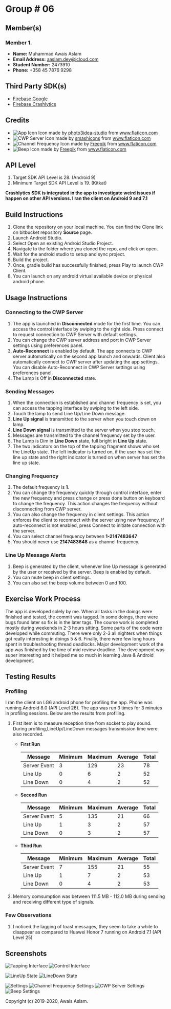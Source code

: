 # Group # 06

## Member(s)
### Member 1.

*	__Name:__ Muhammad Awais Aslam
*	__Email Address:__ aaslam.dev@icloud.com
*	__Student Number:__ 2473910
*	__Phone:__ +358 45 7876 9298


## Third Party SDK(s)

* [Firebase Google](https://firebase.google.com)
* [Firebase Crashlytics](https://firebase.google.com/docs/crashlytics/)

## Credits 

* ![App Icon](resources/icons/app_icon.png)  Icon made by [photo3idea-studio](https://www.flaticon.com/authors/photo3idea-studio) from www.flaticon.com 
* ![CWP Server](resources/icons/server_settings_icon.png)  Icon made by [smashicons](https://www.flaticon.com/authors/smashicons) from www.flaticon.com 
* ![Channel Frequency](resources/icons/channel_frequency_settings_icon.png)  Icon made by [Freepik](https://www.freepik.com/) from www.flaticon.com
* ![Beep](resources/icons/alert_settings_icon.png)  Icon made by [Freepik](https://www.freepik.com/) from www.flaticon.com 

## API Level 

1. Target SDK API Level is 28. (Android 9)
2. Minimum Target SDK API Level is 19. (Kitkat)

__Crashlytics SDK is integrated in the app to investigate weird issues if happen on other API versions. I ran the client on Android 9 and 7.1__

## Build Instructions

1. Clone the repository on your local machine. You can find the Clone link on bitbucket repository __Source__ page. 
2. Launch Android Studio. 
3. Select Open an existing Android Studio Project. 
4. Navigate to the folder where you cloned the repo, and click on open. 
5. Wait for the android studio to setup and sync project. 
6. Build the project. 
7. Once, gradle build has successfully finished, press Play to launch CWP Client. 
8. You can launch on any android virtual available device or physical android phone. 


## Usage Instructions

### Connecting to the CWP Server
1. The app is launched in __Disconnected__ mode for the first time. You can access the control interface by swiping to the right side. Press connect to request connection to CWP Server with default settings. 
2. You can change the CWP server address and port in CWP Server settings using preferences panel. 
2. __Auto-Reconnect__ is enabled by default. The app connects to CWP server automatically on the second app launch and onwards. Client also automatically connect to CWP server after updating the app settings. You can disable Auto-Reconnect in CWP Server settings using preferences panel. 
3. The Lamp is Off in __Disconnected__ state.  

### Sending Messages

1. When the connection is established and channel frequency is set, you can access the tapping interface by swiping to the left side. 
2. Touch the lamp to send Line Up/Line Down message.
3. __Line Up signal__ is transmitted to the server when you touch down on lamp. 
4. __Line Down signal__ is transmitted to the server when you stop touch.
5. Messages are transmitted to the channel frequency set by the user.
6. The Lamp is Dim in __Line Down__ state, full bright in __Line Up__ state.
7. The two indicators on the top of the tapping fragment shows who set the LineUp state. The left indicator is turned on, if the user has set the line up state and the right indicator is turned on when server has set the line up state. 

### Changing Frequency

1. The default frequency is __1__. 
2. You can change the frequency quickly through control interface, enter the new frequency and press change or press done button on keyboard to change the frequency. This action changes the frequency without disconnecting from CWP server.
3. You can also change the frequency in client settings. This action enforces the client to reconnect with the server using new frequency. If auto-reconnect is not enabled, press Connect to initiate connection with the server. 
4. You can select channel frequency between __1-2147483647__
5. You should never use __2147483648__ as a channel frequency.

### Line Up Message Alerts

1. Beep is generated by the client, whenever line Up message is generated by the user or received by the server. Beep is enabled by default. 
2. You can mute beep in client settings. 
3. You can also set the beep volume between 0 and 100. 

## Exercise Work Process 

The app is developed solely by me. When all tasks in the doings were finished and tested, the commit was tagged. In some doings, there were bugs found later so fix is in the later tags. The course work is completed mostly during weekends in 2-3 hours sitting. Some parts of the code were developed while commuting. There were only 2-3 all nighters when things got really interesting in doings 5 & 6. Finally, there were few long hours spent in troubleshooting thread deadlocks. Major development work of the app was finished by the time of mid review deadline. The development was super interesting and it helped me so much in learning Java & Android development.

## Testing Results

### Profiling 

I ran the client on LG6 android phone for profiling the app. Phone was running Android 8.0 (API Level 26). The app was run 3 times for 3 minutes in profiling sessions. Below are the results from profiling. 

1. First item is to measure reception time from socket to play sound. During profiling,LineUp/LineDown messages transmission time were also recorded. 

	* __First Run__

		| Message      |  Minimum  | Maximum | Average | Total |
		| -------------|-----------|---------|---------|-------|
		| Server Event |     3     |   129   |   23    |   78  |
		| Line Up      |     0     |    6    |   2     |   52  |
		| Line Down    |     0     |    4    |   2     |   52  |

	* __Second Run__

		| Message      |  Minimum  | Maximum | Average | Total |
		| -------------|-----------|---------|---------|-------|
		| Server Event |     5     |   135   |   21    |   66  |
		| Line Up      |     1     |    3    |   2     |   57  |
		| Line Down    |     0     |    3    |   2     |   57  |

	* __Third Run__

		| Message      |  Minimum  | Maximum | Average | Total |
		| -------------|-----------|---------|---------|-------|
		| Server Event |     7     |   155   |   21    |   55  |
		| Line Up      |     1     |    7    |   2     |   53  |
		| Line Down    |     0     |    4    |   2     |   53  |

2. Memory comsumption was between 111.5 MB - 112.0 MB during sending and receiving different type of signals. 



### Few Observations
1. I noticed the lagging of toast messages, they seem to take a while to disappear as compared to Huawei Honor 7 running on Android 7.1 (API Level 25)


## Screenshots 


![Tapping Interface](screenshots/initial/tapping_interface.png)
![Control Interface](screenshots/initial/control_interface.png)  
  

![LineUp State](screenshots/connected/lineUpState.png)
![LineDown State](screenshots/connected/lineDownState.png)  
  

![Settings](screenshots/settings/settings.png)
![Channel Frequency Settings](screenshots/settings/channel_frequency_settings.png)
![CWP Server Settings](screenshots/settings/cwp_server_settings.png)
![Beep Settings](screenshots/settings/alert_settings.png)



Copyright (c) 2019-2020, Awais Aslam.

